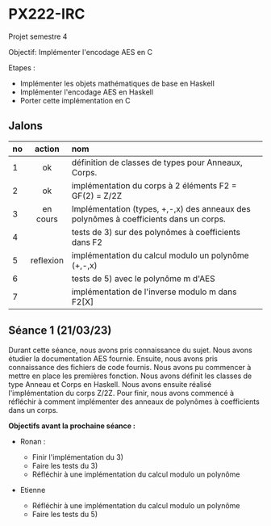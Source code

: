 # PX222-IRC
Projet semestre 4

Objectif: Implémenter l'encodage AES en C

Etapes :
  - Implémenter les objets mathématiques de base en Haskell
  - Implémenter l'encodage AES en Haskell
  - Porter cette implémentation en C
  
## Jalons

|no |  action   |                                        nom                                                 |
|:--|:---------:|:-------------------------------------------------------------------------------------------|
| 1 |    ok     |  définition de classes de types pour Anneaux, Corps.                                       |
| 2 |    ok     |  implémentation du corps à 2 éléments F2 = GF(2) = Z/2Z                                    |
| 3 | en cours  |  Implémentation (types, +,-,x) des anneaux des polynômes à coefficients dans un corps.     |
| 4 |           |  tests de 3) sur des polynômes à coefficients dans F2                                      |
| 5 | reflexion |  implémentation du calcul modulo un polynôme (+,-,x)                                       |
| 6 |           |  tests de 5) avec le polynôme m d'AES                                                      |
| 7 |           |  implémentation de l'inverse modulo m dans F2[X]                                           |



## Séance 1 (21/03/23)

Durant cette séance, nous avons pris connaissance du sujet. Nous avons étudier la documentation AES fournie.
Ensuite, nous avons pris connaissance des fichiers de code fournis. Nous avons pu commencer à mettre en place les premières fonction.
Nous avons définit les classes de type Anneau et Corps en Haskell.
Nous avons ensuite réalisé l'implémentation du corps Z/2Z.
Pour finir, nous avons commencé à réfléchir à comment implémenter des anneaux de polynômes à coefficients dans un corps.

**Objectifs avant la prochaine séance :**
- Ronan :
    - Finir l'implémentation du 3)
    - Faire les tests du 3)
    - Réfléchir à une implémentation du calcul modulo un polynôme
    
- Etienne
    - Réfléchir à une implémentation du calcul modulo un polynôme
    - Faire les tests du 5)

